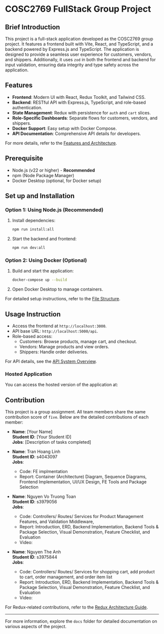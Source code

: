# COSC2769 FullStack Group Project

## Brief Introduction

This project is a full-stack application developed as the COSC2769 group project. It features a frontend built with Vite, React, and TypeScript, and a backend powered by Express.js and TypeScript. The application is designed to provide a seamless user experience for customers, vendors, and shippers. Additionally, it uses `zod` in both the frontend and backend for input validation, ensuring data integrity and type safety across the application.

## Features

- **Frontend**: Modern UI with React, Redux Toolkit, and Tailwind CSS.
- **Backend**: RESTful API with Express.js, TypeScript, and role-based authentication.
- **State Management**: Redux with persistence for `auth` and `cart` slices.
- **Role-Specific Dashboards**: Separate flows for customers, vendors, and shippers.
- **Docker Support**: Easy setup with Docker Compose.
- **API Documentation**: Comprehensive API details for developers.

For more details, refer to the [Features and Architecture](docs/FRONTEND_ARCHITECTURE.md).

## Prerequisite

- Node.js (v22 or higher) - **Recommended**
- npm (Node Package Manager)
- Docker Desktop (optional, for Docker setup)

## Set up and Installation

### Option 1: Using Node.js (Recommended)

1. Install dependencies:
   ```bash
   npm run install:all
   ```
2. Start the backend and frontend:
   ```bash
   npm run dev:all
   ```

### Option 2: Using Docker (Optional)

1. Build and start the application:
   ```bash
   docker-compose up --build
   ```
2. Open Docker Desktop to manage containers.

For detailed setup instructions, refer to the [File Structure](docs/FILE_STRUCTURE.md).

## Usage Instruction

- Access the frontend at `http://localhost:3000`.
- API base URL: `http://localhost:5000/api`.
- Role-based access:
  - Customers: Browse products, manage cart, and checkout.
  - Vendors: Manage products and view orders.
  - Shippers: Handle order deliveries.

For API details, see the [API System Overview](docs/API_SYSTEM.md).

### Hosted Application

You can access the hosted version of the application at:

## Contribution

This project is a group assignment. All team members share the same contribution score of `five`. Below are the detailed contributions of each member:

- **Name**: [Your Name]  
  **Student ID**: [Your Student ID]  
  **Jobs**: [Description of tasks completed]

- **Name**: Tran Hoang Linh  
  **Student ID**: s4043097\
  **Jobs**:

  - Code: FE implmentation
  - Report: Container (Architecture) Diagram, Sequence Diagrams, Frontend Implementation, UI/UX Design, FE Tools and Package Selection

- **Name**: Nguyen Vo Truong Toan  
  **Student ID**: s3979056  
  **Jobs**:

  - Code: Controllers/ Routes/ Services for Product Management Features, and Validation Middleware,
  - Report: Introduction, ERD, Backend Implementation, Backend Tools & Package Selection, Visual Demonstration, Feature Checklist, and Evaluation
  - Video:

- **Name**: Nguyen The Anh  
  **Student ID**: s3975844  
  **Jobs**:
  - Code: Controllers/ Routes/ Services for shopping cart, add product to cart, order management, and order item list
  - Report: Introduction, ERD, Backend Implementation, Backend Tools & Package Selection, Visual Demonstration, Feature Checklist, and Evaluation
  - Video:

For Redux-related contributions, refer to the [Redux Architecture Guide](docs/REDUX.md).

---

For more information, explore the `docs` folder for detailed documentation on various aspects of the project.
